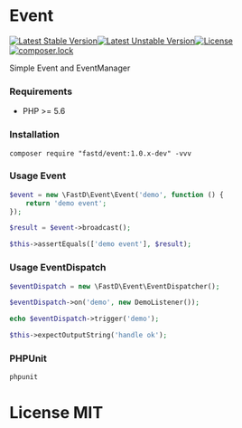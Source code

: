 # Event

[![Latest Stable Version](https://poser.pugx.org/fastd/event/v/stable)](https://packagist.org/packages/fastd/event)[![Latest Unstable Version](https://poser.pugx.org/fastd/event/v/unstable)](https://packagist.org/packages/fastd/event)[![License](https://poser.pugx.org/fastd/event/license)](https://packagist.org/packages/fastd/event)[![composer.lock](https://poser.pugx.org/fastd/event/composerlock)](https://packagist.org/packages/fastd/event)

Simple Event and EventManager

### Requirements

* PHP >= 5.6

### Installation

`composer require "fastd/event:1.0.x-dev" -vvv`

### Usage Event

```php
$event = new \FastD\Event\Event('demo', function () {
    return 'demo event';
});

$result = $event->broadcast();

$this->assertEquals(['demo event'], $result);
```

### Usage EventDispatch

```php
$eventDispatch = new \FastD\Event\EventDispatcher();

$eventDispatch->on('demo', new DemoListener());

echo $eventDispatch->trigger('demo');

$this->expectOutputString('handle ok');
```

### PHPUnit

```
phpunit
```

# License MIT
